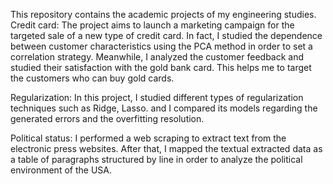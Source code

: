 This repository contains the academic projects of my engineering studies. 
Credit card:
The project aims to launch a marketing campaign for the targeted sale of a new type of credit card. In fact, I studied the dependence between customer characteristics using the PCA method in order to set a correlation strategy. Meanwhile, I analyzed the customer feedback and studied their satisfaction with the gold bank card. This helps me to target the customers who can buy gold cards.

Regularization:
In this project, I studied different types of regularization techniques such as Ridge, Lasso. and I compared its models regarding the generated errors and the overfitting resolution.

Political status:
I performed a web scraping to extract text from the electronic press websites. After that, I mapped the textual extracted data as a table of paragraphs structured by line in order to analyze the political environment of the USA.
